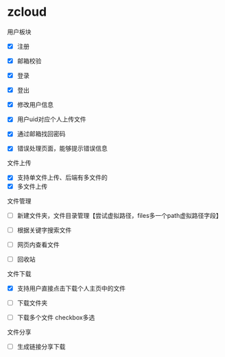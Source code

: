 # zcloud
用户板块
- [x] 注册
- [x] 邮箱校验
- [x] 登录
- [x] 登出
- [x] 修改用户信息
- [x] 用户uid对应个人上传文件
- [x] 通过邮箱找回密码
- [x] 错误处理页面，能够提示错误信息


文件上传 
- [x] 支持单文件上传、后端有多文件的
- [x] 多文件上传

文件管理
- [ ] 新建文件夹，文件目录管理【尝试虚拟路径，files多一个path虚拟路径字段】
- [ ] 根据关键字搜索文件
- [ ] 网页内查看文件
- [ ] 回收站


文件下载
- [x] 支持用户直接点击下载个人主页中的文件
- [ ] 下载文件夹
- [ ] 下载多个文件 checkbox多选



文件分享
- [ ] 生成链接分享下载
